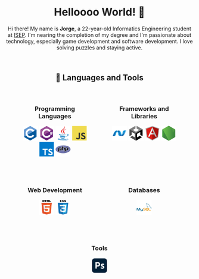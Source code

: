 <h1 align="center">Helloooo World! 👋</h1>

<p align="center">
  Hi there! My name is <strong>Jorge</strong>, a 22-year-old Informatics Engineering student at 
  <a href="https://www.isep.ipp.pt/" target="_blank">ISEP</a>. I'm nearing the completion of my degree and I'm passionate about technology, especially game development and software development.
  I love solving puzzles and staying active.
</p>

<br>

<h2 align="center">🚀 Languages and Tools</h2>

<div style="display: flex; flex-direction: column; align-items: center;">
    <div style="display: flex; justify-content: center; width: 100%;">
        <div style="margin: 20px; text-align: center; width: 200px;">
            <h3>Programming Languages</h3>
            <p>
                <img src="https://raw.githubusercontent.com/devicons/devicon/master/icons/c/c-original.svg" alt="C" width="40" height="40" title="C"/>
                <img src="https://raw.githubusercontent.com/devicons/devicon/master/icons/csharp/csharp-original.svg" alt="C#" width="40" height="40" title="C#"/>
                <img src="https://raw.githubusercontent.com/devicons/devicon/master/icons/java/java-original.svg" alt="Java" width="40" height="40" title="Java"/>
                <img src="https://raw.githubusercontent.com/devicons/devicon/master/icons/javascript/javascript-original.svg" alt="JavaScript" width="40" height="40" title="JavaScript"/>
                <img src="https://raw.githubusercontent.com/devicons/devicon/master/icons/typescript/typescript-original.svg" alt="TypeScript" width="40" height="40" title="TypeScript"/>
                <img src="https://raw.githubusercontent.com/devicons/devicon/master/icons/php/php-original.svg" alt="PHP" width="40" height="40" title="PHP"/>
            </p>
        </div>
        <div style="margin: 20px; text-align: center; width: 200px;">
            <h3>Frameworks and Libraries</h3>
            <p>
                <img src="https://raw.githubusercontent.com/devicons/devicon/master/icons/dot-net/dot-net-original.svg" alt=".NET" width="40" height="40" title=".NET"/>
                <img src="https://raw.githubusercontent.com/devicons/devicon/master/icons/unity/unity-original.svg" alt="Unity" width="40" height="40" title="Unity"/>
                <img src="https://raw.githubusercontent.com/devicons/devicon/master/icons/angularjs/angularjs-original.svg" alt="Angular" width="40" height="40" title="Angular"/>
                <img src="https://raw.githubusercontent.com/devicons/devicon/master/icons/nodejs/nodejs-original.svg" alt="NodeJS" width="40" height="40" title="NodeJS"/>
            </p>
        </div>
    </div>
    <div style="display: flex; justify-content: center; width: 100%;">
        <div style="margin: 20px; text-align: center; width: 200px;">
            <h3>Web Development</h3>
            <p>
                <img src="https://raw.githubusercontent.com/devicons/devicon/master/icons/html5/html5-original-wordmark.svg" alt="HTML" width="40" height="40" title="HTML"/>
                <img src="https://raw.githubusercontent.com/devicons/devicon/master/icons/css3/css3-original-wordmark.svg" alt="CSS" width="40" height="40" title="CSS"/>
            </p>
        </div>
        <div style="margin: 20px; text-align: center; width: 200px;">
            <h3>Databases</h3>
            <p>
                <img src="https://raw.githubusercontent.com/devicons/devicon/master/icons/mysql/mysql-original-wordmark.svg" alt="SQL/PLSQL" width="40" height="40" title="SQL/PLSQL"/>
            </p>
        </div>
    </div>
    <div style="margin: 20px; text-align: center; width: 200px;">
        <h3>Tools</h3>
        <p>
            <img src="https://raw.githubusercontent.com/devicons/devicon/master/icons/photoshop/photoshop-plain.svg" alt="Photoshop" width="40" height="40" title="Photoshop"/>
        </p>
    </div>
</div>
